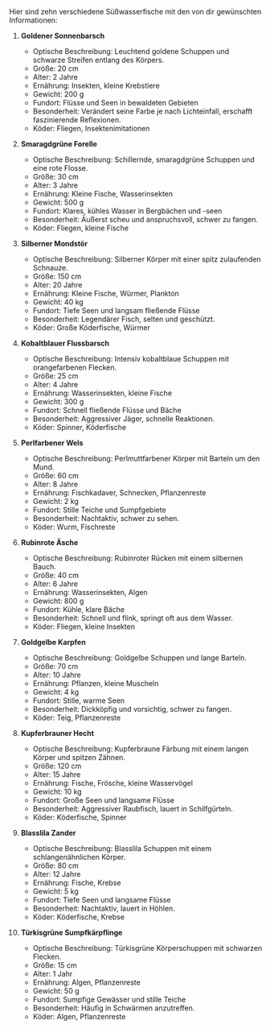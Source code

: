 Hier sind zehn verschiedene Süßwasserfische mit den von dir gewünschten Informationen:

1. **Goldener Sonnenbarsch**
   - Optische Beschreibung: Leuchtend goldene Schuppen und schwarze Streifen entlang des Körpers.
   - Größe: 20 cm
   - Alter: 2 Jahre
   - Ernährung: Insekten, kleine Krebstiere
   - Gewicht: 200 g
   - Fundort: Flüsse und Seen in bewaldeten Gebieten
   - Besonderheit: Verändert seine Farbe je nach Lichteinfall, erschafft faszinierende Reflexionen.
   - Köder: Fliegen, Insektenimitationen

2. **Smaragdgrüne Forelle**
   - Optische Beschreibung: Schillernde, smaragdgrüne Schuppen und eine rote Flosse.
   - Größe: 30 cm
   - Alter: 3 Jahre
   - Ernährung: Kleine Fische, Wasserinsekten
   - Gewicht: 500 g
   - Fundort: Klares, kühles Wasser in Bergbächen und -seen
   - Besonderheit: Äußerst scheu und anspruchsvoll, schwer zu fangen.
   - Köder: Fliegen, kleine Fische

3. **Silberner Mondstör**
   - Optische Beschreibung: Silberner Körper mit einer spitz zulaufenden Schnauze.
   - Größe: 150 cm
   - Alter: 20 Jahre
   - Ernährung: Kleine Fische, Würmer, Plankton
   - Gewicht: 40 kg
   - Fundort: Tiefe Seen und langsam fließende Flüsse
   - Besonderheit: Legendärer Fisch, selten und geschützt.
   - Köder: Große Köderfische, Würmer

4. **Kobaltblauer Flussbarsch**
   - Optische Beschreibung: Intensiv kobaltblaue Schuppen mit orangefarbenen Flecken.
   - Größe: 25 cm
   - Alter: 4 Jahre
   - Ernährung: Wasserinsekten, kleine Fische
   - Gewicht: 300 g
   - Fundort: Schnell fließende Flüsse und Bäche
   - Besonderheit: Aggressiver Jäger, schnelle Reaktionen.
   - Köder: Spinner, Köderfische

5. **Perlfarbener Wels**
   - Optische Beschreibung: Perlmuttfarbener Körper mit Barteln um den Mund.
   - Größe: 60 cm
   - Alter: 8 Jahre
   - Ernährung: Fischkadaver, Schnecken, Pflanzenreste
   - Gewicht: 2 kg
   - Fundort: Stille Teiche und Sumpfgebiete
   - Besonderheit: Nachtaktiv, schwer zu sehen.
   - Köder: Wurm, Fischreste

6. **Rubinrote Äsche**
   - Optische Beschreibung: Rubinroter Rücken mit einem silbernen Bauch.
   - Größe: 40 cm
   - Alter: 6 Jahre
   - Ernährung: Wasserinsekten, Algen
   - Gewicht: 800 g
   - Fundort: Kühle, klare Bäche
   - Besonderheit: Schnell und flink, springt oft aus dem Wasser.
   - Köder: Fliegen, kleine Insekten

7. **Goldgelbe Karpfen**
   - Optische Beschreibung: Goldgelbe Schuppen und lange Barteln.
   - Größe: 70 cm
   - Alter: 10 Jahre
   - Ernährung: Pflanzen, kleine Muscheln
   - Gewicht: 4 kg
   - Fundort: Stille, warme Seen
   - Besonderheit: Dickköpfig und vorsichtig, schwer zu fangen.
   - Köder: Teig, Pflanzenreste

8. **Kupferbrauner Hecht**
   - Optische Beschreibung: Kupferbraune Färbung mit einem langen Körper und spitzen Zähnen.
   - Größe: 120 cm
   - Alter: 15 Jahre
   - Ernährung: Fische, Frösche, kleine Wasservögel
   - Gewicht: 10 kg
   - Fundort: Große Seen und langsame Flüsse
   - Besonderheit: Aggressiver Raubfisch, lauert in Schilfgürteln.
   - Köder: Köderfische, Spinner

9. **Blasslila Zander**
   - Optische Beschreibung: Blasslila Schuppen mit einem schlangenähnlichen Körper.
   - Größe: 80 cm
   - Alter: 12 Jahre
   - Ernährung: Fische, Krebse
   - Gewicht: 5 kg
   - Fundort: Tiefe Seen und langsame Flüsse
   - Besonderheit: Nachtaktiv, lauert in Höhlen.
   - Köder: Köderfische, Krebse

10. **Türkisgrüne Sumpfkärpflinge**
    - Optische Beschreibung: Türkisgrüne Körperschuppen mit schwarzen Flecken.
    - Größe: 15 cm
    - Alter: 1 Jahr
    - Ernährung: Algen, Pflanzenreste
    - Gewicht: 50 g
    - Fundort: Sumpfige Gewässer und stille Teiche
    - Besonderheit: Häufig in Schwärmen anzutreffen.
    - Köder: Algen, Pflanzenreste